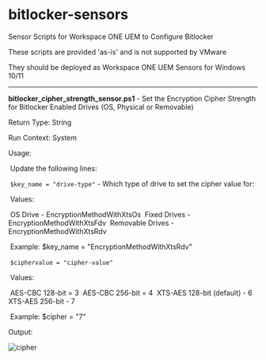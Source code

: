 # bitlocker-sensors
Sensor Scripts for Workspace ONE UEM to Configure Bitlocker

These scripts are provided 'as-is' and is not supported by VMware

They should be deployed as Workspace ONE UEM Sensors for Windows 10/11

------

**bitlocker_cipher_strength_sensor.ps1** - Set the Encryption Cipher Strength for Bitlocker Enabled Drives (OS, Physical or Removable)

Return Type: String

Run Context: System

Usage:  

​	Update the following lines:

​				`$key_name = "drive-type"` - Which type of drive to set the cipher value for:

​							Values:

​								OS Drive - EncryptionMethodWithXtsOs
​								Fixed Drives - EncryptionMethodWithXtsFdv
​								Removable Drives - EncryptionMethodWithXtsRdv

​								Example:  $key_name = "EncryptionMethodWithXtsRdv"

​				  `$ciphervalue = "cipher-value"`

​							Values:

​									AES-CBC 128-bit = 3
​									AES-CBC 256-bit = 4
​									XTS-AES 128-bit (default) - 6
​									XTS-AES 256-bit - 7

​									Example:  $cipher = "7"

Output:

![cipher](https://github.com/chrisdhalstead/bitlocker-sensors/Images/cipher.png)

​	
